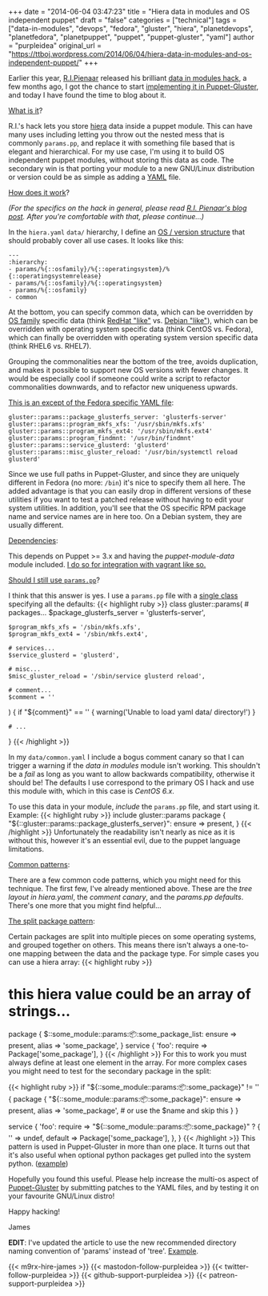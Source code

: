 +++
date = "2014-06-04 03:47:23"
title = "Hiera data in modules and OS independent puppet"
draft = "false"
categories = ["technical"]
tags = ["data-in-modules", "devops", "fedora", "gluster", "hiera", "planetdevops", "planetfedora", "planetpuppet", "puppet", "puppet-gluster", "yaml"]
author = "purpleidea"
original_url = "https://ttboj.wordpress.com/2014/06/04/hiera-data-in-modules-and-os-independent-puppet/"
+++

Earlier this year, <a href="https://github.com/ripienaar">R.I.Pienaar</a> released his brilliant <a href="https://github.com/ripienaar/puppet-module-data/">data in modules hack</a>, a few months ago, I got the chance to start <a href="https://github.com/purpleidea/puppet-gluster/commit/32fdb618625f011b7d7387428520441a91321e0e">implementing it in Puppet-Gluster</a>, and today I have found the time to blog about it.

<span style="text-decoration:underline;">What is it</span>?

R.I.'s hack lets you store <a href="https://github.com/puppetlabs/hiera">hiera</a> data inside a puppet module. This can have many uses including letting you throw out the nested mess that is commonly <code>params.pp</code>, and replace it with something file based that is elegant and hierarchical. For my use case, I'm using it to build OS independent puppet modules, without storing this data as code. The secondary win is that porting your module to a new GNU/Linux distribution or version could be as simple as adding a <a href="https://en.wikipedia.org/wiki/YAML">YAML</a> file.

<span style="text-decoration:underline;">How does it work</span>?

<em>(For the specifics on the hack in general, please read <a href="http://www.devco.net/archives/2013/12/08/better-puppet-modules-using-hiera-data.php">R.I. Pienaar's blog post</a>. After you're comfortable with that, please continue...)</em>

In the <code>hiera.yaml</code> <code>data/</code> hierarchy, I define an <a href="https://github.com/purpleidea/puppet-gluster/blob/master/data/hiera.yaml">OS / version structure</a> that should probably cover all use cases. It looks like this:

```
---
:hierarchy:
- params/%{::osfamily}/%{::operatingsystem}/%{::operatingsystemrelease}
- params/%{::osfamily}/%{::operatingsystem}
- params/%{::osfamily}
- common
```
At the bottom, you can specify common data, which can be overridden by <a href="http://futurist.se/gldt/wp-content/uploads/12.10/gldt1210.svg">OS family</a> specific data (think <a href="http://upload.wikimedia.org/wikipedia/commons/9/97/RedHatFamilyTree1210.svg">RedHat "like"</a> vs. <a href="https://upload.wikimedia.org/wikipedia/commons/6/69/DebianFamilyTree1210.svg">Debian "like"</a>), which can be overridden with operating system specific data (think CentOS vs. Fedora), which can finally be overridden with operating system version specific data (think RHEL6 vs. RHEL7).

Grouping the commonalities near the bottom of the tree, avoids duplication, and makes it possible to support new OS versions with fewer changes. It would be especially cool if someone could write a script to refactor commonalities downwards, and to refactor new uniqueness upwards.

<a href="https://github.com/purpleidea/puppet-gluster/blob/master/data/tree/RedHat/Fedora.yaml#L1">This is an except of the Fedora specific YAML file</a>:
```
gluster::params::package_glusterfs_server: 'glusterfs-server'
gluster::params::program_mkfs_xfs: '/usr/sbin/mkfs.xfs'
gluster::params::program_mkfs_ext4: '/usr/sbin/mkfs.ext4'
gluster::params::program_findmnt: '/usr/bin/findmnt'
gluster::params::service_glusterd: 'glusterd'
gluster::params::misc_gluster_reload: '/usr/bin/systemctl reload glusterd'
```
Since we use full paths in Puppet-Gluster, and since they are uniquely different in Fedora (no more: <code>/bin</code>) it's nice to specify them all here. The added advantage is that you can easily drop in different versions of these utilities if you want to test a patched release without having to edit your system utilities. In addition, you'll see that the OS specific RPM package name and service names are in here too. On a Debian system, they are usually different.

<span style="text-decoration:underline;">Dependencies</span>:

This depends on Puppet >= 3.x and having the <em>puppet-module-data</em> module included. <a href="https://github.com/purpleidea/puppet-gluster/blob/32fdb618625f011b7d7387428520441a91321e0e/.gitmodules#L22">I do so for integration with vagrant like so.</a>

<span style="text-decoration:underline;">Should I still use <code>params.pp</code></span>?

I think that this answer is yes. I use a <code>params.pp</code> file with a <a href="https://github.com/purpleidea/puppet-gluster/blob/master/manifests/params.pp#L18">single class</a> specifying all the defaults:
{{< highlight ruby >}}
class gluster::params(
	# packages...
	$package_glusterfs_server = 'glusterfs-server',

	$program_mkfs_xfs = '/sbin/mkfs.xfs',
	$program_mkfs_ext4 = '/sbin/mkfs.ext4',

	# services...
	$service_glusterd = 'glusterd',

	# misc...
	$misc_gluster_reload = '/sbin/service glusterd reload',

	# comment...
	$comment = ''
) {
	if "${comment}" == '' {
		warning('Unable to load yaml data/ directory!')
	}

	# ...

}
{{< /highlight >}}

In my <code>data/common.yaml</code> I include a bogus comment canary so that I can trigger a warning if the <em>data in modules</em> module isn't working. This shouldn't be a <em>fail</em> as long as you want to allow backwards compatibility, otherwise it should be! The defaults I use correspond to the primary OS I hack and use this module with, which in this case is <em>CentOS 6.x</em>.

To use this data in your module, <em>include</em> the <code>params.pp</code> file, and start using it. Example:
{{< highlight ruby >}}
include gluster::params
package { "${::gluster::params::package_glusterfs_server}":
	ensure => present,
}
{{< /highlight >}}
Unfortunately the readability isn't nearly as nice as it is without this, however it's an essential evil, due to the puppet language limitations.

<span style="text-decoration:underline;">Common patterns</span>:

There are a few common code patterns, which you might need for this technique. The first few, I've already mentioned above. These are the <em>tree layout in hiera.yaml</em>, the <em>comment canary</em>, and the <em>params.pp defaults</em>. There's one more that you might find helpful...

<span style="text-decoration:underline;">The split package pattern</span>:

Certain packages are split into multiple pieces on some operating systems, and grouped together on others. This means there isn't always a one-to-one mapping between the data and the package type. For simple cases you can use a hiera array:
{{< highlight ruby >}}
# this hiera value could be an array of strings...
package { $::some_module::params::package::some_package_list:
	ensure => present,
	alias => 'some_package',
}
service { 'foo':
	require => Package['some_package'],
}
{{< /highlight >}}
For this to work you must always define at least one element in the array. For more complex cases you might need to test for the secondary package in the split:

{{< highlight ruby >}}
if "${::some_module::params::package::some_package}" != '' {
	package { "${::some_module::params::package::some_package}":
		ensure => present,
		alias => 'some_package', # or use the $name and skip this
	}
}

service { 'foo':
	require => "${::some_module::params::package::some_package}" ? {
		'' => undef,
		default => Package['some_package'],
	},
}
{{< /highlight >}}
This pattern is used in Puppet-Gluster in more than one place. It turns out that it's also useful when optional python packages get pulled into the system python. (<a href="https://github.com/purpleidea/puppet-gluster/commit/cae38f0e5e90134d997ea28b926c47ac6e7f8d6b">example</a>)

Hopefully you found this useful. Please help increase the multi-os aspect of <a href="https://github.com/purpleidea/puppet-gluster/">Puppet-Gluster</a> by submitting patches to the YAML files, and by testing it on your favourite GNU/Linux distro!

Happy hacking!

James

<strong>EDIT</strong>: I've updated the article to use the new recommended directory naming convention of 'params' instead of 'tree'. <a href="https://github.com/purpleidea/puppet-gluster/commit/b9709099a6402b19b403200221b1537e23e38dd1">Example</a>.

{{< m9rx-hire-james >}}
{{< mastodon-follow-purpleidea >}}
{{< twitter-follow-purpleidea >}}
{{< github-support-purpleidea >}}
{{< patreon-support-purpleidea >}}
